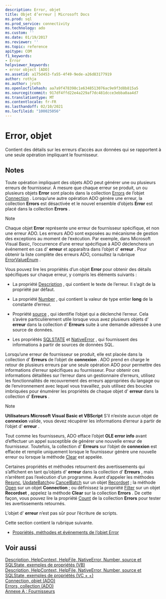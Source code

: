 ```yaml
---
description: Error, objet
title: Objet d’erreur | Microsoft Docs
ms.prod: sql
ms.prod_service: connectivity
ms.technology: ado
ms.custom: ''
ms.date: 01/19/2017
ms.reviewer: ''
ms.topic: reference
apitype: COM
f1_keywords:
- Error
helpviewer_keywords:
- error object [ADO]
ms.assetid: a175d453-fa55-4f49-9ede-a26d83177919
author: rothja
ms.author: jroth
ms.openlocfilehash: aa7a9f478398c1e6348513076ac9e9f3d8b815a5
ms.sourcegitcommit: 917df4ffd22e4a229af7dc481dcce3ebba0aa4d7
ms.translationtype: MT
ms.contentlocale: fr-FR
ms.lasthandoff: 02/10/2021
ms.locfileid: "100025056"
---
```

# <a name="error-object"></a>Error, objet
Contient des détails sur les erreurs d’accès aux données qui se rapportent à une seule opération impliquant le fournisseur.  
  
## <a name="remarks"></a>Notes  
 Toute opération impliquant des objets ADO peut générer une ou plusieurs erreurs de fournisseur. À mesure que chaque erreur se produit, un ou plusieurs objets **Error** sont placés dans la collection [Errors](../../../ado/reference/ado-api/errors-collection-ado.md) de l’objet [Connection](../../../ado/reference/ado-api/connection-object-ado.md) . Lorsqu’une autre opération ADO génère une erreur, la collection **Errors** est désactivée et le nouvel ensemble d’objets **Error** est placé dans la collection **Errors** .  
  
> [!NOTE]
>  Chaque objet **Error** représente une erreur de fournisseur spécifique, et non une erreur ADO. Les erreurs ADO sont exposées au mécanisme de gestion des exceptions au moment de l’exécution. Par exemple, dans Microsoft Visual Basic, l’occurrence d’une erreur spécifique à ADO déclenchera un événement en cas d' **erreur** et apparaîtra dans l’objet d' **erreur** . Pour obtenir la liste complète des erreurs ADO, consultez la rubrique [ErrorValueEnum](../../../ado/reference/ado-api/errorvalueenum.md) .  
  
 Vous pouvez lire les propriétés d’un objet **Error** pour obtenir des détails spécifiques sur chaque erreur, y compris les éléments suivants :  
  
-   La propriété [Description](../../../ado/reference/ado-api/description-property.md) , qui contient le texte de l’erreur. Il s’agit de la propriété par défaut.  
  
-   La propriété [Number](../../../ado/reference/ado-api/number-property-ado.md) , qui contient la valeur de type entier **long** de la constante d’erreur.  
  
-   Propriété [source](../../../ado/reference/ado-api/source-property-ado-error.md) , qui identifie l’objet qui a déclenché l’erreur. Cela s’avère particulièrement utile lorsque vous avez plusieurs objets d' **erreur** dans la collection d' **Erreurs** suite à une demande adressée à une source de données.  
  
-   Les propriétés [SQLSTATE](../../../ado/reference/ado-api/sqlstate-property.md) et [NativeError](../../../ado/reference/ado-api/nativeerror-property-ado.md) , qui fournissent des informations à partir de sources de données SQL.  
  
 Lorsqu’une erreur de fournisseur se produit, elle est placée dans la collection d' **Erreurs** de l’objet de **connexion** . ADO prend en charge le retour de plusieurs erreurs par une seule opération ADO pour permettre des informations d’erreur spécifiques au fournisseur. Pour obtenir ces informations détaillées sur l’erreur dans un gestionnaire d’erreurs, utilisez les fonctionnalités de recouvrement des erreurs appropriées du langage ou de l’environnement avec lequel vous travaillez, puis utilisez des boucles imbriquées pour énumérer les propriétés de chaque objet d' **erreur** dans la collection d' **Erreurs** .  
  
> [!NOTE]
>  **Utilisateurs Microsoft Visual Basic et VBScript** S’il n’existe aucun objet de **connexion** valide, vous devez récupérer les informations d’erreur à partir de l’objet d' **erreur** .  
  
 Tout comme les fournisseurs, ADO efface l’objet **OLE error info** avant d’effectuer un appel susceptible de générer une nouvelle erreur de fournisseur. Toutefois, la collection d' **Erreurs** sur l’objet de **connexion** est effacée et remplie uniquement lorsque le fournisseur génère une nouvelle erreur ou lorsque la méthode [Clear](../../../ado/reference/ado-api/clear-method-ado.md) est appelée.  
  
 Certaines propriétés et méthodes retournent des avertissements qui s’affichent en tant qu’objets d' **erreur** dans la collection d' **Erreurs** , mais n’arrêtent pas l’exécution d’un programme. Avant d’appeler les méthodes [Resync](../../../ado/reference/ado-api/resync-method.md), [UpdateBatch](../../../ado/reference/ado-api/updatebatch-method.md)ou [CancelBatch](../../../ado/reference/ado-api/cancelbatch-method-ado.md) sur un objet [Recordset](../../../ado/reference/ado-api/recordset-object-ado.md) ; la méthode [Open](../../../ado/reference/ado-api/open-method-ado-connection.md) sur un objet **Connection** ; ou définissez la propriété [Filter](../../../ado/reference/ado-api/filter-property.md) sur un objet **Recordset** , appelez la méthode **Clear** sur la collection **Errors** . De cette façon, vous pouvez lire la propriété [Count](../../../ado/reference/ado-api/count-property-ado.md) de la collection **Errors** pour tester les avertissements retournés.  
  
 L’objet d' **erreur** n’est pas sûr pour l’écriture de scripts.  
  
 Cette section contient la rubrique suivante.  
  
-   [Propriétés, méthodes et événements de l’objet Error](../../../ado/reference/ado-api/error-object-properties-methods-and-events.md)  
  
## <a name="see-also"></a>Voir aussi  
 [Description, HelpContext, HelpFile, NativeError, Number, source et SQLState, exemples de propriétés (VB)](../../../ado/reference/ado-api/description-helpcontext-helpfile-nativeerror-number-source-example-vb.md)   
 [Description, HelpContext, HelpFile, NativeError, Number, source et SQLState, exemples de propriétés (VC + +)](../../../ado/reference/ado-api/description-helpcontext-helpfile-nativeerror-number-source-example-vc.md)   
 [Connection, objet (ADO)](../../../ado/reference/ado-api/connection-object-ado.md)   
 [Errors, collection (ADO)](../../../ado/reference/ado-api/errors-collection-ado.md)   
 [Annexe A : Fournisseurs](../../../ado/guide/appendixes/appendix-a-providers.md)
